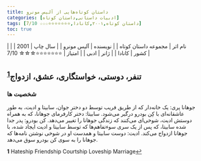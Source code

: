 ```yaml
---
title: داستان‌ کوتاه‌هایی از آلیس مونرو
categories: [ادبیات داستانی,داستان کوتاه]
tags: [داستان کوتاه,۲۰۰۱,کانادا,⭐⭐⭐⭐⭐⭐⭐☆☆☆ 7/10]
toc: true
---
```


| نام اثر | مجموعه داستان‌ کوتاه‌ |
| نویسنده | آلیس مونرو |
| سال چاپ | 2001 |
| کشور | کانادا |
| ژانر | ادبی |
| امتیاز | ⭐⭐⭐⭐⭐⭐⭐☆☆☆ 7/10 |


## تنفر، دوستی، خواستگاری، عشق، ازدواج<sup id="a1">[1](#f1)</sup>
### شخصیت ها
جوهانا پری: یک خانه‌دار که از طریق فریب توسط دو دختر جوان، سابیتا و ادیت، به طور عاشقانه‌ای با کِن بودرو درگیر می‌شود.
سابیتا: دختر کارفرمای جوهانا، که به همراه دوستش ادیت، شوخی‌ای می‌کنند که زندگی جوهانا را تغییر می‌دهد.
کن بودرو: پدر جدا شده سابیتا، که پس از یک سری سوءتفاهم‌ها که توسط سابیتا و ادیت ایجاد شده، با جوهانا ازدواج می‌کند.
ادیت: دوست سابیتا و همدست او در شوخی نوشتن نامه‌ها که جوهانا را به سوی کن بودرو سوق می‌دهد.


<b id="f1">1</b> <span class="footnote">Hateship Friendship Courtship Loveship Marriage</span>[↩](#a1)